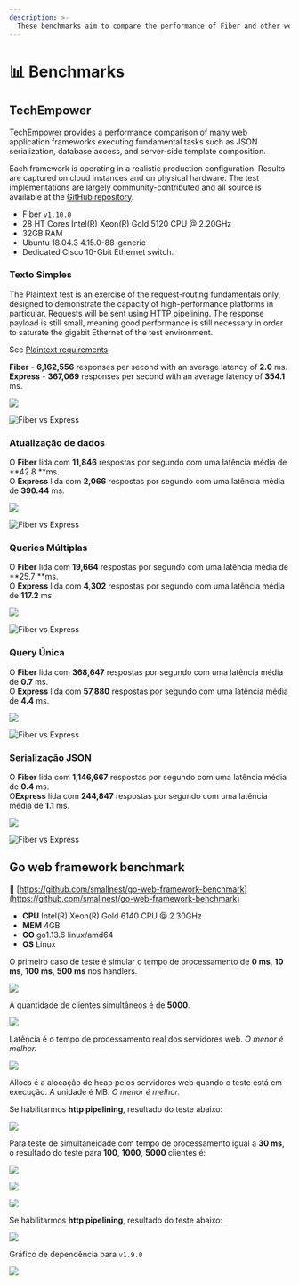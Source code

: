 ```yaml
---
description: >-
  These benchmarks aim to compare the performance of Fiber and other web frameworks.
---
```


# 📊 Benchmarks

## TechEmpower

[TechEmpower](https://www.techempower.com/benchmarks/#section=data-r19&hw=ph&test=composite) provides  a performance comparison of many web application frameworks executing fundamental tasks such as JSON serialization, database access, and server-side template composition.

Each framework is operating in a realistic production configuration. Results are captured on cloud instances and on physical hardware. The test implementations are largely community-contributed and all source is available at the [GitHub repository](https://github.com/TechEmpower/FrameworkBenchmarks).

* Fiber `v1.10.0`
* 28 HT Cores Intel\(R\) Xeon\(R\) Gold 5120 CPU @ 2.20GHz
* 32GB RAM
* Ubuntu 18.04.3 4.15.0-88-generic
* Dedicated Cisco 10-Gbit Ethernet switch.

### Texto Simples

The Plaintext test is an exercise of the request-routing fundamentals only, designed to demonstrate the capacity of high-performance platforms in particular. Requests will be sent using HTTP pipelining. The response payload is still small, meaning good performance is still necessary in order to saturate the gigabit Ethernet of the test environment.

See [Plaintext requirements](https://github.com/TechEmpower/FrameworkBenchmarks/wiki/Project-Information-Framework-Tests-Overview#single-database-query)

**Fiber**      -   **6,162,556** responses per second with an average latency of     **2.0** ms.  
**Express** -      **367,069** responses per second with an average latency of **354.1** ms.

![](.gitbook/assets/plaintext%20%281%29.png)

![Fiber vs Express](.gitbook/assets/plaintext_express.png)

### Atualização de dados

O **Fiber** lida com **11,846** respostas por segundo com uma latência média de **42.8 **ms.  
O **Express** lida com **2,066** respostas por segundo com uma latência média de **390.44** ms.

![](.gitbook/assets/data_updates.png)

![Fiber vs Express](.gitbook/assets/data_updates_express%20%281%29.png)

### Queries Múltiplas

O **Fiber** lida com **19,664** respostas por segundo com uma latência média de **25.7 **ms.  
O **Express** lida com **4,302** respostas por segundo com uma latência média de **117.2** ms.

![](.gitbook/assets/multiple_queries%20%281%29.png)

![Fiber vs Express](.gitbook/assets/multiple_queries_express.png)

### Query Única

O **Fiber** lida com **368,647** respostas por segundo com uma latência média de **0.7** ms.  
O **Express** lida com **57,880** respostas por segundo com uma latência média de **4.4** ms.

![](.gitbook/assets/single_query%20%282%29.png)

![Fiber vs Express](.gitbook/assets/single_query_express.png)

### Serialização JSON

O **Fiber** lida com **1,146,667** respostas por segundo com uma latência média de **0.4** ms.  
O**Express** lida com **244,847** respostas por segundo com uma latência média de **1.1** ms.

![](.gitbook/assets/json%20%281%29.png)

![Fiber vs Express](.gitbook/assets/json_express.png)

## Go web framework benchmark

🔗 [https://github.com/smallnest/go-web-framework-benchmark](https://github.com/smallnest/go-web-framework-benchmark)

* **CPU** Intel\(R\) Xeon\(R\) Gold 6140 CPU @ 2.30GHz
* **MEM** 4GB
* **GO** go1.13.6 linux/amd64
* **OS** Linux

O primeiro caso de teste é simular o tempo de processamento de **0 ms**, **10 ms**, **100 ms**, **500 ms** nos handlers.

![](https://raw.githubusercontent.com/gofiber/docs/master/.gitbook/assets/benchmark.png)

A quantidade de clientes simultâneos é de **5000**.

![](https://raw.githubusercontent.com/gofiber/docs/master/.gitbook/assets/benchmark_latency.png)

Latência é o tempo de processamento real dos servidores web. _O menor é melhor._

![](https://raw.githubusercontent.com/gofiber/docs/master/.gitbook/assets/benchmark_alloc.png)

Allocs é a alocação de heap pelos servidores web quando o teste está em execução. A unidade é MB. _O menor é melhor._

Se habilitarmos **http pipelining**, resultado do teste abaixo:

![](https://raw.githubusercontent.com/gofiber/docs/master/.gitbook/assets/benchmark-pipeline.png)

Para teste de simultaneidade com tempo de processamento igual a **30 ms**, o resultado do teste para **100**, **1000**, **5000** clientes é:

![](https://raw.githubusercontent.com/gofiber/docs/master/.gitbook/assets/concurrency.png)

![](https://raw.githubusercontent.com/gofiber/docs/master/.gitbook/assets/concurrency_latency.png)

![](https://raw.githubusercontent.com/gofiber/docs/master/.gitbook/assets/concurrency_alloc.png)

Se habilitarmos **http pipelining**, resultado do teste abaixo:

![](https://raw.githubusercontent.com/gofiber/docs/master/.gitbook/assets/concurrency-pipeline.png)

Gráfico de dependência para `v1.9.0`

![](.gitbook/assets/graph.svg)

